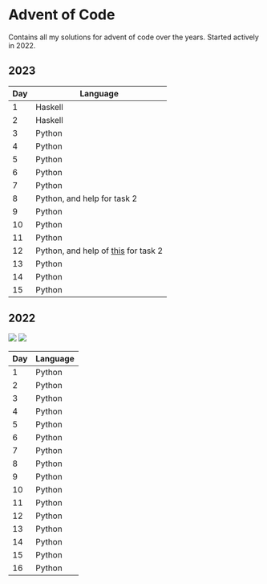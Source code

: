 # Advent of Code

Contains all my solutions for advent of code over the years. Started actively in 2022.

## 2023

| Day | Language                                                                                                                                        |
| --- | ----------------------------------------------------------------------------------------------------------------------------------------------- |
| 1   | Haskell                                                                                                                                         |
| 2   | Haskell                                                                                                                                         |
| 3   | Python                                                                                                                                          |
| 4   | Python                                                                                                                                          |
| 5   | Python                                                                                                                                          |
| 6   | Python                                                                                                                                          |
| 7   | Python                                                                                                                                          |
| 8   | Python, and help for task 2                                                                                                                     |
| 9   | Python                                                                                                                                          |
| 10  | Python                                                                                                                                          |
| 11  | Python                                                                                                                                          |
| 12  | Python, and help of [this](https://www.reddit.com/r/adventofcode/comments/18hbbxe/2023_day_12python_stepbystep_tutorial_with_bonus/) for task 2 |
| 13  | Python                                                                                                                                          |
| 14  | Python                                                                                                                                          |
| 15  | Python                                                                                                                                          |

## 2022

![](https://img.shields.io/badge/stars%20⭐-32-yellow)
![](https://img.shields.io/badge/days%20completed-16-red)

| Day | Language |
| --- | -------- |
| 1   | Python   |
| 2   | Python   |
| 3   | Python   |
| 4   | Python   |
| 5   | Python   |
| 6   | Python   |
| 7   | Python   |
| 8   | Python   |
| 9   | Python   |
| 10  | Python   |
| 11  | Python   |
| 12  | Python   |
| 13  | Python   |
| 14  | Python   |
| 15  | Python   |
| 16  | Python   |
